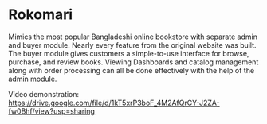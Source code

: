 ﻿# Rokomari
Mimics the most popular Bangladeshi online bookstore with separate admin and buyer module. Nearly every feature from the original website was built. The buyer module gives customers a simple-to-use interface for browse, purchase, and review books. Viewing Dashboards and catalog management along with order processing can all be done effectively with the help of the admin module.

Video demonstration: https://drive.google.com/file/d/1kT5xrP3boF_4M2AfQrCY-J2ZA-fw0Bhf/view?usp=sharing
